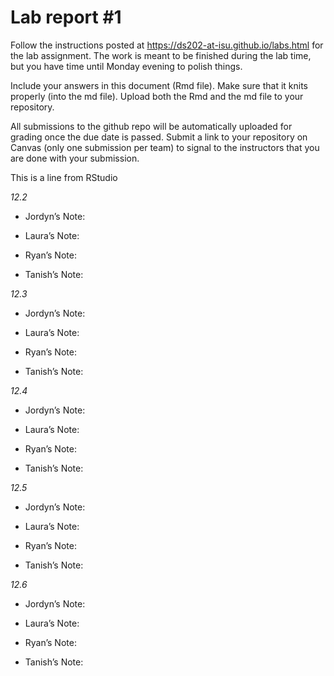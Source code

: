 
<!-- README.md is generated from README.Rmd. Please edit the README.Rmd file -->

# Lab report \#1

Follow the instructions posted at
<https://ds202-at-isu.github.io/labs.html> for the lab assignment. The
work is meant to be finished during the lab time, but you have time
until Monday evening to polish things.

Include your answers in this document (Rmd file). Make sure that it
knits properly (into the md file). Upload both the Rmd and the md file
to your repository.

All submissions to the github repo will be automatically uploaded for
grading once the due date is passed. Submit a link to your repository on
Canvas (only one submission per team) to signal to the instructors that
you are done with your submission.

This is a line from RStudio

*12.2*

- Jordyn’s Note:

- Laura’s Note:

- Ryan’s Note:

- Tanish’s Note:

*12.3*

- Jordyn’s Note:

- Laura’s Note:

- Ryan’s Note:

- Tanish’s Note:

*12.4*

- Jordyn’s Note:

- Laura’s Note:

- Ryan’s Note:

- Tanish’s Note:

*12.5*

- Jordyn’s Note:

- Laura’s Note:

- Ryan’s Note:

- Tanish’s Note:

*12.6*

- Jordyn’s Note:

- Laura’s Note:

- Ryan’s Note:

- Tanish’s Note:
